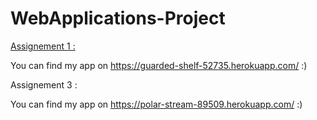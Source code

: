 # WebApplications-Project

<u> Assignement 1 : </u>

You can find my app on https://guarded-shelf-52735.herokuapp.com/ :)

Assignement 3 : 

You can find my app on https://polar-stream-89509.herokuapp.com/ :)
